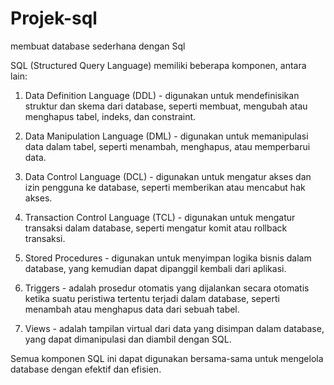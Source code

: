 # Projek-sql
membuat database sederhana dengan Sql



SQL (Structured Query Language) memiliki beberapa komponen, antara lain:

1. Data Definition Language (DDL) - digunakan untuk mendefinisikan struktur dan skema dari database, seperti membuat, mengubah atau menghapus tabel, indeks, dan constraint.

2. Data Manipulation Language (DML) - digunakan untuk memanipulasi data dalam tabel, seperti menambah, menghapus, atau memperbarui data.

3. Data Control Language (DCL) - digunakan untuk mengatur akses dan izin pengguna ke database, seperti memberikan atau mencabut hak akses.

4. Transaction Control Language (TCL) - digunakan untuk mengatur transaksi dalam database, seperti mengatur komit atau rollback transaksi.

5. Stored Procedures - digunakan untuk menyimpan logika bisnis dalam database, yang kemudian dapat dipanggil kembali dari aplikasi.

6. Triggers - adalah prosedur otomatis yang dijalankan secara otomatis ketika suatu peristiwa tertentu terjadi dalam database, seperti menambah atau menghapus data dari sebuah tabel.

7. Views - adalah tampilan virtual dari data yang disimpan dalam database, yang dapat dimanipulasi dan diambil dengan SQL. 

Semua komponen SQL ini dapat digunakan bersama-sama untuk mengelola database dengan efektif dan efisien.
